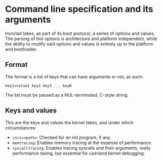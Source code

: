 <!---
cmdlineargs.md: Command-line argument reference.
Copyright (C) 2021 streaksu

This program is free software: you can redistribute it and/or modify
it under the terms of the GNU General Public License as published by
the Free Software Foundation, either version 3 of the License, or
(at your option) any later version.

This program is distributed in the hope that it will be useful,
but WITHOUT ANY WARRANTY; without even the implied warranty of
MERCHANTABILITY or FITNESS FOR A PARTICULAR PURPOSE.  See the
GNU General Public License for more details.

You should have received a copy of the GNU General Public License
along with this program.  If not, see <http://www.gnu.org/licenses/>.
-->

# Command line specification and its arguments

Ironclad takes, as part of its boot protocol, a series of options and values.
The parsing of this options is architecture and platform independent, while the
ability to modify said options and values is entirely up to the platform and
bootloader.

## Format

The format is a list of keys that can have arguments or not, as such:

```
key1=value1 key2 key3 ... keyN
```

The list must be passed as a NUL-terminated, C-style string.

## Keys and values

This are the keys and values the kernel takes, and under which circumstances:

- `init=<path>`: Checked for an init program, if any.
- `memtracing`:  Enables memory tracing at the expense of performance.
- `syscalltracing`: Enables tracing syscalls and their arguments, really
performance taxing, but essential for userland kernel debugging.
